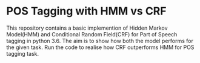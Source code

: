 # POS Tagging with HMM vs CRF
This repository contains a basic implemention of Hidden Markov Model(HMM) and Conditional Random Field(CRF) for Part of Speech tagging in python 3.6. The aim is to show how both the model performs for the given task. Run the code to realise how CRF outperforms HMM for POS tagging task. 
